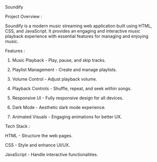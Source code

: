 Soundify

Project Overview : 

Soundify is a modern music streaming web application built using HTML, CSS, and JavaScript. It provides an engaging and interactive music playback experience with essential features for managing and enjoying music.

Features : 

1. Music Playback - Play, pause, and skip tracks.

2. Playlist Management - Create and manage playlists.

3. Volume Control - Adjust playback volume.

4. Playback Controls - Shuffle, repeat, and seek within songs.

5. Responsive UI - Fully responsive design for all devices.

6. Dark Mode - Aesthetic dark mode experience.

7. Animated Visuals - Engaging animations for better UX.

Tech Stack : 

HTML - Structure the web pages.

CSS - Style and enhance UI/UX.

JavaScript - Handle interactive functionalities.
